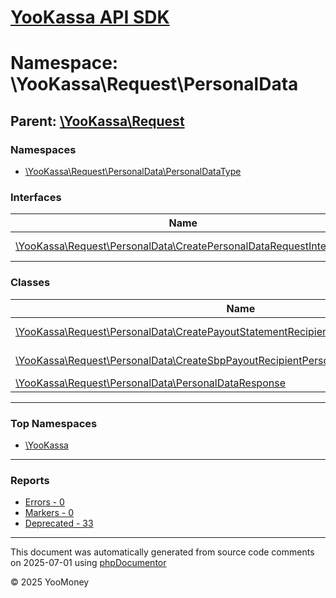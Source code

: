 # [YooKassa API SDK](../home.md)

# Namespace: \YooKassa\Request\PersonalData

## Parent: [\YooKassa\Request](../namespaces/yookassa-request.md)

### Namespaces

* [\YooKassa\Request\PersonalData\PersonalDataType](../namespaces/yookassa-request-personaldata-personaldatatype.md)

### Interfaces

| Name | Summary |
| ---- | ------- |
| [\YooKassa\Request\PersonalData\CreatePersonalDataRequestInterface](../classes/YooKassa-Request-PersonalData-CreatePersonalDataRequestInterface.md) | Interface CreatePersonalDataRequestInterface. |

### Classes

| Name | Summary |
| ---- | ------- |
| [\YooKassa\Request\PersonalData\CreatePayoutStatementRecipientPersonalDataRequestBuilder](../classes/YooKassa-Request-PersonalData-CreatePayoutStatementRecipientPersonalDataRequestBuilder.md) | Класс, представляющий модель CreatePayoutStatementRecipientPersonalDataRequestBuilder. |
| [\YooKassa\Request\PersonalData\CreateSbpPayoutRecipientPersonalDataRequestBuilder](../classes/YooKassa-Request-PersonalData-CreateSbpPayoutRecipientPersonalDataRequestBuilder.md) | Класс, представляющий модель CreatePayoutStatementRecipientPersonalDataRequestBuilder. |
| [\YooKassa\Request\PersonalData\PersonalDataResponse](../classes/YooKassa-Request-PersonalData-PersonalDataResponse.md) | Класс, представляющий модель PersonalDataResponse. |

---

### Top Namespaces

* [\YooKassa](../namespaces/yookassa.md)

---

### Reports
* [Errors - 0](../reports/errors.md)
* [Markers - 0](../reports/markers.md)
* [Deprecated - 33](../reports/deprecated.md)

---

This document was automatically generated from source code comments on 2025-07-01 using [phpDocumentor](http://www.phpdoc.org/)

&copy; 2025 YooMoney